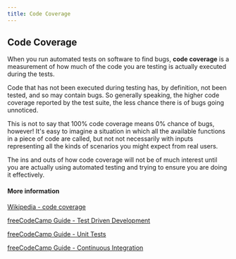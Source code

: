 ```yaml
---
title: Code Coverage
---
```


## Code Coverage

When you run automated tests on software to find bugs, **code coverage** is a measurement of how much of the code you are testing is actually executed during the tests.

Code that has not been executed during testing has, by definition, not been tested, and so may contain bugs. So generally speaking, the higher code coverage reported by the test suite, the less chance there is of bugs going unnoticed.

This is not to say that 100% code coverage means 0% chance of bugs, however! It's easy to imagine a situation in which all the available functions in a piece of code are called, but not not necessarily with inputs representing all the kinds of scenarios you might expect from real users. 

The ins and outs of how code coverage will not be of much interest until you are actually using automated testing and trying to ensure you are doing it effectively.

#### More information
[Wikipedia - code coverage](https://en.wikipedia.org/wiki/Code_coverage)

[freeCodeCamp Guide - Test Driven Development](https://guide.freecodecamp.org/agile/test-driven-development)

[freeCodeCamp Guide - Unit Tests](https://guide.freecodecamp.org/software-engineering/unit-tests)

[freeCodeCamp Guide - Continuous Integration](https://guide.freecodecamp.org/agile/continuous-integration)
